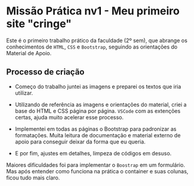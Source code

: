 # Missão Prática nv1 - Meu primeiro site "cringe"
Este é o primeiro trabalho prático da faculdade (2º sem), que abrange os conhecimentos de `HTML`, `CSS` e `Bootstrap`, seguindo as orientações do Material de Apoio.

## Processo de criação
* Começo do trabalho juntei as imagens e preparei os textos que iria utilizar.

* Utilizando de referência as imagens e orientações do material, criei a base do HTML e CSS página por página.
`VSCode` com as extenções certas, ajuda muito acelerar esse processo.

* Implementei em todas as páginas o Bootstrap para padronizar as formatações.
Muita leitura de documentação e material externo de apoio para conseguir deixar da forma que eu queria.

* E por fim, ajustes em detalhes, limpeza de códigos em desuso.

Maiores dificuldades foi para implementar o `Boostrap` em um formulário. Mas após entender como funciona na prática o container e suas colunas, ficou tudo mais claro.
